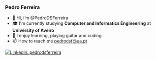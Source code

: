 ### Pedro Ferreira

- 👋 Hi, I’m @PedroDSFerreira
- 🎓 I'm currently studying **Computer and Informatics Engineering** at **University of Aveiro**
- 🎨 I enjoy learning, playing guitar and coding 
- 📫 How to reach me [pedrodsf@ua.pt](mailto:pedrodsf@ua.pt)

[![Linkedin: pedrodsferreira](https://img.shields.io/badge/-linkedin-black?logo=Linkedin&logoColor=white&link=www.linkedin.com/in/@pedrodsferreira)](www.linkedin.com/in/@pedrodsferreira)
